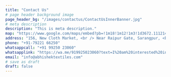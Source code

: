 ```yaml
---
title: "Contact Us"
# page header background image
page_header_bg: "/images/contactus/ContactUsInnerBanner.jpg"
# meta description
description: "This is meta description."
map: "https://www.google.com/maps/embed?pb=!1m18!1m12!1m3!1d3672.111214057884!2d72.59765644327884!3d23.01968842746256!2m3!1f0!2f0!3f0!3m2!1i1024!2i768!4f13.1!3m3!1m2!1s0x395e85ccc88c5863%3A0x7355da2c26895d3!2sNew+Cloth+Market!5e0!3m2!1sen!2sin!4v1555651774596!5m2!1sen!2sin"
address: "156, New Cloth Market, <br /> Near Raipur Gate, Sarangpur, <br /> Ahmedabad. 380002 <br /> Gujarat (INDIA)"
phone: "+91-79221 66250"
whatsappcall: "+91 99250 23060"
whatsapplink: "https://wa.me/919925023060?text=I%20am%20interested%20in%20your%20Products!"
email: "info@abhishektextiles.com"
# save as draft
draft: false
---
```


